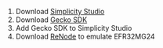 1. Download [Simplicity Studio](https://www.silabs.com/documents/login/software/SimplicityStudio-5.iso)
2. Download [Gecko SDK](https://github.com/SiliconLabs/gecko_sdk.git)
3. Add Gecko SDK to Simplicity Studio
4. Download [ReNode](https://github.com/renode/renode/releases/download/v1.15.3/renode_1.15.3.msi) to emulate EFR32MG24